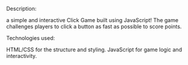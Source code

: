 Description:

a simple and interactive Click Game built using JavaScript! The game challenges players to click a button as fast as possible to score points.

Technologies used:

HTML/CSS for the structure and styling.
JavaScript for game logic and interactivity.
